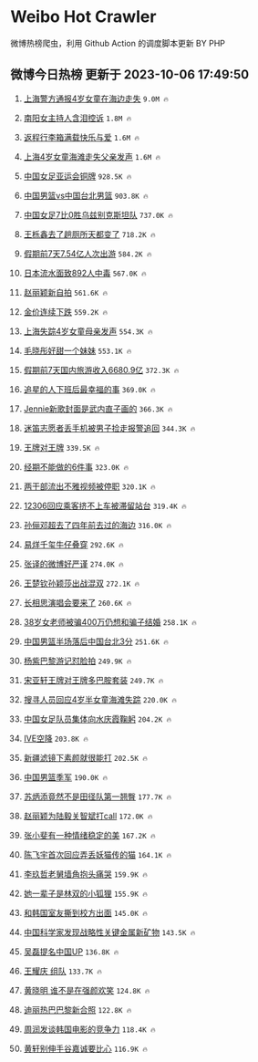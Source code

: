 # Weibo Hot Crawler 



微博热榜爬虫，利用 Github Action 的调度脚本更新 BY PHP 


## 微博今日热榜 更新于 2023-10-06 17:49:50 
1. [上海警方通报4岁女童在海边走失](https://s.weibo.com/weibo?q=%23%E4%B8%8A%E6%B5%B7%E8%AD%A6%E6%96%B9%E9%80%9A%E6%8A%A54%E5%B2%81%E5%A5%B3%E7%AB%A5%E5%9C%A8%E6%B5%B7%E8%BE%B9%E8%B5%B0%E5%A4%B1%23&t=31&band_rank=1&Refer=top) `9.0M 🔥` 

1. [南阳女主持人含泪控诉](https://s.weibo.com/weibo?q=%23%E5%8D%97%E9%98%B3%E5%A5%B3%E4%B8%BB%E6%8C%81%E4%BA%BA%E5%90%AB%E6%B3%AA%E6%8E%A7%E8%AF%89%23&t=31&band_rank=2&Refer=top) `1.8M 🔥` 

1. [返程行李箱满载快乐与爱](https://s.weibo.com/weibo?q=%23%E8%BF%94%E7%A8%8B%E8%A1%8C%E6%9D%8E%E7%AE%B1%E6%BB%A1%E8%BD%BD%E5%BF%AB%E4%B9%90%E4%B8%8E%E7%88%B1%23&t=31&band_rank=3&Refer=top) `1.6M 🔥` 

1. [上海4岁女童海滩走失父亲发声](https://s.weibo.com/weibo?q=%23%E4%B8%8A%E6%B5%B74%E5%B2%81%E5%A5%B3%E7%AB%A5%E6%B5%B7%E6%BB%A9%E8%B5%B0%E5%A4%B1%E7%88%B6%E4%BA%B2%E5%8F%91%E5%A3%B0%23&t=31&band_rank=4&Refer=top) `1.6M 🔥` 

1. [中国女足亚运会铜牌](https://s.weibo.com/weibo?q=%23%E4%B8%AD%E5%9B%BD%E5%A5%B3%E8%B6%B3%E4%BA%9A%E8%BF%90%E4%BC%9A%E9%93%9C%E7%89%8C%23&t=31&band_rank=5&Refer=top) `928.5K 🔥` 

1. [中国男篮vs中国台北男篮](https://s.weibo.com/weibo?q=%23%E4%B8%AD%E5%9B%BD%E7%94%B7%E7%AF%AEvs%E4%B8%AD%E5%9B%BD%E5%8F%B0%E5%8C%97%E7%94%B7%E7%AF%AE%23&t=31&band_rank=6&Refer=top) `903.8K 🔥` 

1. [中国女足7比0胜乌兹别克斯坦队](https://s.weibo.com/weibo?q=%23%E4%B8%AD%E5%9B%BD%E5%A5%B3%E8%B6%B37%E6%AF%940%E8%83%9C%E4%B9%8C%E5%85%B9%E5%88%AB%E5%85%8B%E6%96%AF%E5%9D%A6%E9%98%9F%23&t=31&band_rank=7&Refer=top) `737.0K 🔥` 

1. [王栎鑫去了趟厕所天都变了](https://s.weibo.com/weibo?q=%23%E7%8E%8B%E6%A0%8E%E9%91%AB%E5%8E%BB%E4%BA%86%E8%B6%9F%E5%8E%95%E6%89%80%E5%A4%A9%E9%83%BD%E5%8F%98%E4%BA%86%23&t=31&band_rank=8&Refer=top) `718.2K 🔥` 

1. [假期前7天7.54亿人次出游](https://s.weibo.com/weibo?q=%23%E5%81%87%E6%9C%9F%E5%89%8D7%E5%A4%A97.54%E4%BA%BF%E4%BA%BA%E6%AC%A1%E5%87%BA%E6%B8%B8%23&t=31&band_rank=9&Refer=top) `584.2K 🔥` 

1. [日本流水面致892人中毒](https://s.weibo.com/weibo?q=%23%E6%97%A5%E6%9C%AC%E6%B5%81%E6%B0%B4%E9%9D%A2%E8%87%B4892%E4%BA%BA%E4%B8%AD%E6%AF%92%23&t=31&band_rank=10&Refer=top) `567.0K 🔥` 

1. [赵丽颖新自拍](https://s.weibo.com/weibo?q=%23%E8%B5%B5%E4%B8%BD%E9%A2%96%E6%96%B0%E8%87%AA%E6%8B%8D%23&t=31&band_rank=11&Refer=top) `561.6K 🔥` 

1. [金价连续下跌](https://s.weibo.com/weibo?q=%23%E9%87%91%E4%BB%B7%E8%BF%9E%E7%BB%AD%E4%B8%8B%E8%B7%8C%23&t=31&band_rank=12&Refer=top) `559.2K 🔥` 

1. [上海失踪4岁女童母亲发声](https://s.weibo.com/weibo?q=%23%E4%B8%8A%E6%B5%B7%E5%A4%B1%E8%B8%AA4%E5%B2%81%E5%A5%B3%E7%AB%A5%E6%AF%8D%E4%BA%B2%E5%8F%91%E5%A3%B0%23&t=31&band_rank=13&Refer=top) `554.3K 🔥` 

1. [毛晓彤好甜一个妹妹](https://s.weibo.com/weibo?q=%23%E6%AF%9B%E6%99%93%E5%BD%A4%E5%A5%BD%E7%94%9C%E4%B8%80%E4%B8%AA%E5%A6%B9%E5%A6%B9%23&t=31&band_rank=14&Refer=top) `553.1K 🔥` 

1. [假期前7天国内旅游收入6680.9亿](https://s.weibo.com/weibo?q=%23%E5%81%87%E6%9C%9F%E5%89%8D7%E5%A4%A9%E5%9B%BD%E5%86%85%E6%97%85%E6%B8%B8%E6%94%B6%E5%85%A56680.9%E4%BA%BF%23&t=31&band_rank=15&Refer=top) `372.3K 🔥` 

1. [追星的人下班后最幸福的事](https://s.weibo.com/weibo?q=%23%E8%BF%BD%E6%98%9F%E7%9A%84%E4%BA%BA%E4%B8%8B%E7%8F%AD%E5%90%8E%E6%9C%80%E5%B9%B8%E7%A6%8F%E7%9A%84%E4%BA%8B%23&t=31&band_rank=16&Refer=top) `369.0K 🔥` 

1. [Jennie新歌封面是武内直子画的](https://s.weibo.com/weibo?q=%23Jennie%E6%96%B0%E6%AD%8C%E5%B0%81%E9%9D%A2%E6%98%AF%E6%AD%A6%E5%86%85%E7%9B%B4%E5%AD%90%E7%94%BB%E7%9A%84%23&t=31&band_rank=17&Refer=top) `366.3K 🔥` 

1. [迷笛志愿者丢手机被男子捡走报警追回](https://s.weibo.com/weibo?q=%23%E8%BF%B7%E7%AC%9B%E5%BF%97%E6%84%BF%E8%80%85%E4%B8%A2%E6%89%8B%E6%9C%BA%E8%A2%AB%E7%94%B7%E5%AD%90%E6%8D%A1%E8%B5%B0%E6%8A%A5%E8%AD%A6%E8%BF%BD%E5%9B%9E%23&t=31&band_rank=18&Refer=top) `344.3K 🔥` 

1. [王牌对王牌](https://s.weibo.com/weibo?q=%E7%8E%8B%E7%89%8C%E5%AF%B9%E7%8E%8B%E7%89%8C&t=31&band_rank=19&Refer=top) `339.5K 🔥` 

1. [经期不能做的6件事](https://s.weibo.com/weibo?q=%23%E7%BB%8F%E6%9C%9F%E4%B8%8D%E8%83%BD%E5%81%9A%E7%9A%846%E4%BB%B6%E4%BA%8B%23&t=31&band_rank=20&Refer=top) `323.0K 🔥` 

1. [两干部流出不雅视频被停职](https://s.weibo.com/weibo?q=%23%E4%B8%A4%E5%B9%B2%E9%83%A8%E6%B5%81%E5%87%BA%E4%B8%8D%E9%9B%85%E8%A7%86%E9%A2%91%E8%A2%AB%E5%81%9C%E8%81%8C%23&t=31&band_rank=21&Refer=top) `320.1K 🔥` 

1. [12306回应乘客挤不上车被滞留站台](https://s.weibo.com/weibo?q=%2312306%E5%9B%9E%E5%BA%94%E4%B9%98%E5%AE%A2%E6%8C%A4%E4%B8%8D%E4%B8%8A%E8%BD%A6%E8%A2%AB%E6%BB%9E%E7%95%99%E7%AB%99%E5%8F%B0%23&t=31&band_rank=22&Refer=top) `319.4K 🔥` 

1. [孙俪邓超去了四年前去过的海边](https://s.weibo.com/weibo?q=%23%E5%AD%99%E4%BF%AA%E9%82%93%E8%B6%85%E5%8E%BB%E4%BA%86%E5%9B%9B%E5%B9%B4%E5%89%8D%E5%8E%BB%E8%BF%87%E7%9A%84%E6%B5%B7%E8%BE%B9%23&t=31&band_rank=23&Refer=top) `316.0K 🔥` 

1. [易烊千玺牛仔叠穿](https://s.weibo.com/weibo?q=%23%E6%98%93%E7%83%8A%E5%8D%83%E7%8E%BA%E7%89%9B%E4%BB%94%E5%8F%A0%E7%A9%BF%23&t=31&band_rank=24&Refer=top) `292.6K 🔥` 

1. [张译的微博好严谨](https://s.weibo.com/weibo?q=%23%E5%BC%A0%E8%AF%91%E7%9A%84%E5%BE%AE%E5%8D%9A%E5%A5%BD%E4%B8%A5%E8%B0%A8%23&t=31&band_rank=25&Refer=top) `274.0K 🔥` 

1. [王楚钦孙颖莎出战混双](https://s.weibo.com/weibo?q=%23%E7%8E%8B%E6%A5%9A%E9%92%A6%E5%AD%99%E9%A2%96%E8%8E%8E%E5%87%BA%E6%88%98%E6%B7%B7%E5%8F%8C%23&t=31&band_rank=26&Refer=top) `272.1K 🔥` 

1. [长相思演唱会要来了](https://s.weibo.com/weibo?q=%23%E9%95%BF%E7%9B%B8%E6%80%9D%E6%BC%94%E5%94%B1%E4%BC%9A%E8%A6%81%E6%9D%A5%E4%BA%86%23&t=31&band_rank=27&Refer=top) `260.6K 🔥` 

1. [38岁女老师被骗400万仍想和骗子结婚](https://s.weibo.com/weibo?q=%2338%E5%B2%81%E5%A5%B3%E8%80%81%E5%B8%88%E8%A2%AB%E9%AA%97400%E4%B8%87%E4%BB%8D%E6%83%B3%E5%92%8C%E9%AA%97%E5%AD%90%E7%BB%93%E5%A9%9A%23&t=31&band_rank=28&Refer=top) `258.1K 🔥` 

1. [中国男篮半场落后中国台北3分](https://s.weibo.com/weibo?q=%23%E4%B8%AD%E5%9B%BD%E7%94%B7%E7%AF%AE%E5%8D%8A%E5%9C%BA%E8%90%BD%E5%90%8E%E4%B8%AD%E5%9B%BD%E5%8F%B0%E5%8C%973%E5%88%86%23&t=31&band_rank=29&Refer=top) `251.6K 🔥` 

1. [杨紫巴黎游记怼脸拍](https://s.weibo.com/weibo?q=%23%E6%9D%A8%E7%B4%AB%E5%B7%B4%E9%BB%8E%E6%B8%B8%E8%AE%B0%E6%80%BC%E8%84%B8%E6%8B%8D%23&t=31&band_rank=30&Refer=top) `249.9K 🔥` 

1. [宋亚轩王牌对王牌多巴胺套装](https://s.weibo.com/weibo?q=%E5%AE%8B%E4%BA%9A%E8%BD%A9%E7%8E%8B%E7%89%8C%E5%AF%B9%E7%8E%8B%E7%89%8C%E5%A4%9A%E5%B7%B4%E8%83%BA%E5%A5%97%E8%A3%85&t=31&band_rank=31&Refer=top) `249.7K 🔥` 

1. [搜寻人员回应4岁半女童海滩失踪](https://s.weibo.com/weibo?q=%23%E6%90%9C%E5%AF%BB%E4%BA%BA%E5%91%98%E5%9B%9E%E5%BA%944%E5%B2%81%E5%8D%8A%E5%A5%B3%E7%AB%A5%E6%B5%B7%E6%BB%A9%E5%A4%B1%E8%B8%AA%23&t=31&band_rank=32&Refer=top) `220.0K 🔥` 

1. [中国女足队员集体向水庆霞鞠躬](https://s.weibo.com/weibo?q=%23%E4%B8%AD%E5%9B%BD%E5%A5%B3%E8%B6%B3%E9%98%9F%E5%91%98%E9%9B%86%E4%BD%93%E5%90%91%E6%B0%B4%E5%BA%86%E9%9C%9E%E9%9E%A0%E8%BA%AC%23&t=31&band_rank=33&Refer=top) `204.2K 🔥` 

1. [IVE空降](https://s.weibo.com/weibo?q=IVE%E7%A9%BA%E9%99%8D&t=31&band_rank=34&Refer=top) `203.8K 🔥` 

1. [新疆滤镜下素颜就很能打](https://s.weibo.com/weibo?q=%23%E6%96%B0%E7%96%86%E6%BB%A4%E9%95%9C%E4%B8%8B%E7%B4%A0%E9%A2%9C%E5%B0%B1%E5%BE%88%E8%83%BD%E6%89%93%23&t=31&band_rank=35&Refer=top) `202.5K 🔥` 

1. [中国男篮季军](https://s.weibo.com/weibo?q=%23%E4%B8%AD%E5%9B%BD%E7%94%B7%E7%AF%AE%E5%AD%A3%E5%86%9B%23&t=31&band_rank=36&Refer=top) `190.0K 🔥` 

1. [苏炳添竟然不是田径队第一翘臀](https://s.weibo.com/weibo?q=%23%E8%8B%8F%E7%82%B3%E6%B7%BB%E7%AB%9F%E7%84%B6%E4%B8%8D%E6%98%AF%E7%94%B0%E5%BE%84%E9%98%9F%E7%AC%AC%E4%B8%80%E7%BF%98%E8%87%80%23&t=31&band_rank=37&Refer=top) `177.7K 🔥` 

1. [赵丽颖为陆毅关智斌打call](https://s.weibo.com/weibo?q=%23%E8%B5%B5%E4%B8%BD%E9%A2%96%E4%B8%BA%E9%99%86%E6%AF%85%E5%85%B3%E6%99%BA%E6%96%8C%E6%89%93call%23&t=31&band_rank=38&Refer=top) `172.0K 🔥` 

1. [张小斐有一种情绪稳定的美](https://s.weibo.com/weibo?q=%E5%BC%A0%E5%B0%8F%E6%96%90%E6%9C%89%E4%B8%80%E7%A7%8D%E6%83%85%E7%BB%AA%E7%A8%B3%E5%AE%9A%E7%9A%84%E7%BE%8E&t=31&band_rank=39&Refer=top) `167.2K 🔥` 

1. [陈飞宇首次回应弄丢妖猫传的猫](https://s.weibo.com/weibo?q=%23%E9%99%88%E9%A3%9E%E5%AE%87%E9%A6%96%E6%AC%A1%E5%9B%9E%E5%BA%94%E5%BC%84%E4%B8%A2%E5%A6%96%E7%8C%AB%E4%BC%A0%E7%9A%84%E7%8C%AB%23&t=31&band_rank=40&Refer=top) `164.1K 🔥` 

1. [李玖哲老舅墙角抱头痛哭](https://s.weibo.com/weibo?q=%23%E6%9D%8E%E7%8E%96%E5%93%B2%E8%80%81%E8%88%85%E5%A2%99%E8%A7%92%E6%8A%B1%E5%A4%B4%E7%97%9B%E5%93%AD%23&t=31&band_rank=41&Refer=top) `159.9K 🔥` 

1. [她一辈子是林双的小狐狸](https://s.weibo.com/weibo?q=%23%E5%A5%B9%E4%B8%80%E8%BE%88%E5%AD%90%E6%98%AF%E6%9E%97%E5%8F%8C%E7%9A%84%E5%B0%8F%E7%8B%90%E7%8B%B8%23&t=31&band_rank=42&Refer=top) `155.9K 🔥` 

1. [和韩国室友撕到校方出面](https://s.weibo.com/weibo?q=%23%E5%92%8C%E9%9F%A9%E5%9B%BD%E5%AE%A4%E5%8F%8B%E6%92%95%E5%88%B0%E6%A0%A1%E6%96%B9%E5%87%BA%E9%9D%A2%23&t=31&band_rank=43&Refer=top) `145.0K 🔥` 

1. [中国科学家发现战略性关键金属新矿物](https://s.weibo.com/weibo?q=%23%E4%B8%AD%E5%9B%BD%E7%A7%91%E5%AD%A6%E5%AE%B6%E5%8F%91%E7%8E%B0%E6%88%98%E7%95%A5%E6%80%A7%E5%85%B3%E9%94%AE%E9%87%91%E5%B1%9E%E6%96%B0%E7%9F%BF%E7%89%A9%23&t=31&band_rank=44&Refer=top) `143.5K 🔥` 

1. [吴磊提名中国UP](https://s.weibo.com/weibo?q=%23%E5%90%B4%E7%A3%8A%E6%8F%90%E5%90%8D%E4%B8%AD%E5%9B%BDUP%23&t=31&band_rank=45&Refer=top) `136.8K 🔥` 

1. [王耀庆 组队](https://s.weibo.com/weibo?q=%E7%8E%8B%E8%80%80%E5%BA%86%20%E7%BB%84%E9%98%9F&t=31&band_rank=46&Refer=top) `133.7K 🔥` 

1. [黄晓明 谁不是在强颜欢笑](https://s.weibo.com/weibo?q=%E9%BB%84%E6%99%93%E6%98%8E%20%E8%B0%81%E4%B8%8D%E6%98%AF%E5%9C%A8%E5%BC%BA%E9%A2%9C%E6%AC%A2%E7%AC%91&t=31&band_rank=47&Refer=top) `124.8K 🔥` 

1. [迪丽热巴巴黎新合照](https://s.weibo.com/weibo?q=%23%E8%BF%AA%E4%B8%BD%E7%83%AD%E5%B7%B4%E5%B7%B4%E9%BB%8E%E6%96%B0%E5%90%88%E7%85%A7%23&t=31&band_rank=48&Refer=top) `122.8K 🔥` 

1. [周润发谈韩国电影的竞争力](https://s.weibo.com/weibo?q=%23%E5%91%A8%E6%B6%A6%E5%8F%91%E8%B0%88%E9%9F%A9%E5%9B%BD%E7%94%B5%E5%BD%B1%E7%9A%84%E7%AB%9E%E4%BA%89%E5%8A%9B%23&t=31&band_rank=49&Refer=top) `118.4K 🔥` 

1. [黄轩别伸手谷嘉诚要比心](https://s.weibo.com/weibo?q=%23%E9%BB%84%E8%BD%A9%E5%88%AB%E4%BC%B8%E6%89%8B%E8%B0%B7%E5%98%89%E8%AF%9A%E8%A6%81%E6%AF%94%E5%BF%83%23&t=31&band_rank=50&Refer=top) `116.9K 🔥` 

